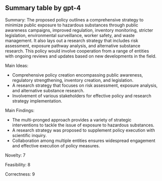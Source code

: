 ## Summary table by gpt-4
Summary: 
The proposed policy outlines a comprehensive strategy to minimize public exposure to hazardous substances through public awareness campaigns, improved regulation, inventory monitoring, stricter legislation, environmental surveillance, worker safety, and waste management. It also lays out a research strategy that includes risk assessment, exposure pathway analysis, and alternative substance research. This policy would involve cooperation from a range of entities with ongoing reviews and updates based on new developments in the field.

Main Ideas: 
- Comprehensive policy creation encompassing public awareness, regulatory strengthening, inventory creation, and legislation.
- A research strategy that focuses on risk assessment, exposure analysis, and alternative substance research.
- Involvement of various stakeholders for effective policy and research strategy implementation.

Main Findings:
- The multi-pronged approach provides a variety of strategic interventions to tackle the issue of exposure to hazardous substances. 
- A research strategy was proposed to supplement policy execution with scientific inquiry.
- Collaboration among multiple entities ensures widespread engagement and effective execution of policy measures.

Novelty: 7

Feasibility: 8

Correctness: 9